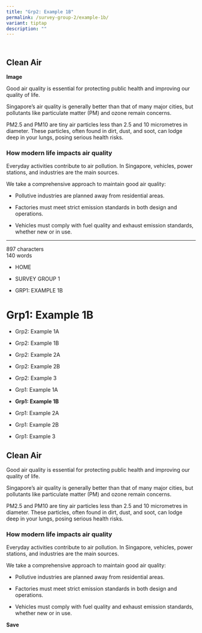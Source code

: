 ```yaml
---
title: "Grp2: Example 1B"
permalink: /survey-group-2/example-1b/
variant: tiptap
description: ""
---
```

<h2><strong><br>Clean Air</strong></h2>
<p></p>
<p><strong>Image</strong>
</p>
<p>Good air quality is essential for protecting public health and improving
our quality of life.</p>
<p>Singapore’s air quality is generally better than that of many major cities,
but pollutants like particulate matter (PM) and ozone remain concerns.</p>
<p>PM2.5 and PM10 are tiny air particles less than 2.5 and 10 micrometres
in diameter. These particles, often found in dirt, dust, and soot, can
lodge deep in your lungs, posing serious health risks.</p>
<h3>How modern life impacts air quality</h3>
<p>Everyday activities contribute to air pollution. In Singapore, vehicles,
power stations, and industries are the main sources.</p>
<p>We take a comprehensive approach to maintain good air quality:</p>
<ul data-tight="true" class="tight">
<li>
<p>Pollutive industries are planned away from residential areas.</p>
</li>
<li>
<p>Factories must meet strict emission standards in both design and operations.</p>
</li>
<li>
<p>Vehicles must comply with fuel quality and exhaust emission standards,
whether new or in use.</p>
</li>
</ul>
<p></p>
<hr>
<p>897 characters
<br>140 words</p>
<ul data-tight="true" class="tight">
<li>
<p><a rel="noopener noreferrer nofollow" target="_blank">HOME</a>
</p>
</li>
<li>
<p><a rel="noopener noreferrer nofollow" target="_blank">SURVEY GROUP 1</a>
</p>
</li>
<li>
<p><a rel="noopener noreferrer nofollow" target="_blank">GRP1: EXAMPLE 1B</a>
</p>
</li>
</ul>
<h1><strong>Grp1: Example 1B</strong></h1>
<ul data-tight="true" class="tight">
<li>
<p><a class="" rel="noopener noreferrer nofollow" target="_blank">Grp2: Example 1A</a>
</p>
</li>
<li>
<p><a class="" rel="noopener noreferrer nofollow" target="_blank">Grp2: Example 1B</a>
</p>
</li>
<li>
<p><a class="" rel="noopener noreferrer nofollow" target="_blank">Grp2: Example 2A</a>
</p>
</li>
<li>
<p><a class="" rel="noopener noreferrer nofollow" target="_blank">Grp2: Example 2B</a>
</p>
</li>
<li>
<p><a class="" rel="noopener noreferrer nofollow" target="_blank">Grp2: Example 3</a>
</p>
</li>
<li>
<p><a class="" rel="noopener noreferrer nofollow" target="_blank">Grp1: Example 1A</a>
</p>
</li>
<li>
<p><strong><a class="is-active" rel="noopener noreferrer nofollow" target="_blank">Grp1: Example 1B</a></strong>
</p>
</li>
<li>
<p><a class="" rel="noopener noreferrer nofollow" target="_blank">Grp1: Example 2A</a>
</p>
</li>
<li>
<p><a class="" rel="noopener noreferrer nofollow" target="_blank">Grp1: Example 2B</a>
</p>
</li>
<li>
<p><a class="" rel="noopener noreferrer nofollow" target="_blank">Grp1: Example 3</a>
</p>
</li>
</ul>
<h2><strong>Clean Air</strong></h2>
<p></p>
<p>Good air quality is essential for protecting public health and improving
our quality of life.</p>
<p>Singapore’s air quality is generally better than that of many major cities,
but pollutants like particulate matter (PM) and ozone remain concerns.</p>
<p>PM2.5 and PM10 are tiny air particles less than 2.5 and 10 micrometres
in diameter. These particles, often found in dirt, dust, and soot, can
lodge deep in your lungs, posing serious health risks.</p>
<h3>How modern life impacts air quality</h3>
<p>Everyday activities contribute to air pollution. In Singapore, vehicles,
power stations, and industries are the main sources.</p>
<p>We take a comprehensive approach to maintain good air quality:</p>
<ul data-tight="true" class="tight">
<li>
<p>Pollutive industries are planned away from residential areas.</p>
</li>
<li>
<p>Factories must meet strict emission standards in both design and operations.</p>
</li>
<li>
<p>Vehicles must comply with fuel quality and exhaust emission standards,
whether new or in use.</p>
</li>
</ul>
<p></p>
<p><strong>Save</strong>
</p>